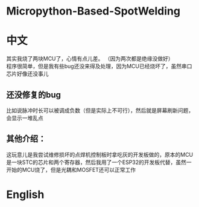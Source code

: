 # Micropython-Based-SpotWelding

# 中文
其实我烧了两块MCU了，心情有点儿差。 （因为两次都是绝缘没做好）<br>
程序很简单，但是我有些bug还没来得及处理，因为MCU已经烧坏了，虽然串口芯片好像还没事儿
## 还没修复的bug
比如说脉冲时长可以被调成负数（但是实际上不可行），然后就是屏幕刷新问题，会显示一堆乱点
## 其他介绍：
这玩意儿是我尝试维修损坏的点焊机控制板时拿吃灰的开发板做的，原本的MCU是一块STC的芯片和两个寄存器，然后我用了一个ESP32的开发板代替，虽然一开始的MCU烧了，但是光耦和MOSFET还可以正常工作
# English
